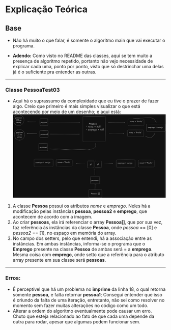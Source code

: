 # Explicação Teórica 
## Base
* Não há muito o que falar, é somente o algoritmo main que vai executar o programa.


* **Adendo:** Como visto no README das classes, aqui se tem muito a presença de algoritmo repetido, portanto não vejo necessidade
de explicar cada uma, ponto por ponto, visto que só destrinchar uma delas já é o suficiente pra entender as outras.
---
### 
### Classe PessoaTest03
* Aqui há o suprassumo da complexidade que eu tive o prazer de fazer algo. Creio que primeiro é mais simples visualizar
o que está acontecendo por meio de um desenho; e aqui está: 
![img.png](img.png)
1. A classe **Pessoa** possui os atributos *nome* e *emprego*. Neles há a modificação pelas instâncias **pessoa**,
**pessoa2** e **emprego**, que acontecem de acordo com a imagem.
2. Ao criar **pessoas**, ela irá referenciar o array **Pessoa[]**, que por sua vez, faz referência às instâncias da 
classe **Pessoa**, onde *pessoa* == [0] e *pessoa2* == [1], no espaço em memória do array.
3. No campo dos setters, pelo que entendi, há a associação entre as instâncias. Em ambas instâncias, informa-se o 
programa que o **Emprego** presente na classe **Pessoa** de ambas será = a **emprego**. Mesma coisa com **emprego**,
onde setto que a referência para o atributo array presente em sua classe será **pessoas**.
----
### Erros:
* É perceptível que há um problema no **imprime** da linha 18, o qual retorna somente **pessoa**, e falta retornar
**pessoa1**; Consegui entender que isso é oriundo da falta de uma iteração, entretanto, não sei como resolver
no momento sem fazer muitas alterações no código como um todo.
* Alterar a ordem do algoritmo eventualmente pode causar um erro. Chuto que esteja relacionado ao fato de que cada 
uma depende da outra para rodar, apesar que algumas podem funcionar sem. 